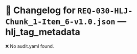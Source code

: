 # 📝 Changelog for `REQ-030-HLJ-Chunk_1-Item_6-v1.0.json` — **hlj_tag_metadata**

❌ No audit.yaml found.

